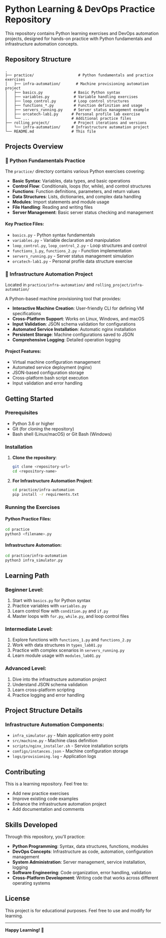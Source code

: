 # Python Learning & DevOps Practice Repository

This repository contains Python learning exercises and DevOps automation projects, designed for hands-on practice with Python fundamentals and infrastructure automation concepts.

## Repository Structure

```
.
├── practice/                    # Python fundamentals and practice exercises
│   ├── infra-automation/       # Machine provisioning automation project
│   ├── basics.py              # Basic Python syntax
│   ├── variables.py           # Variable handling exercises
│   ├── loop_control.py        # Loop control structures
│   ├── functions_*.py         # Function definition and usage
│   ├── servers_running.py     # Server status management example
│   ├── orcatech-lab1.py      # Personal profile lab exercise
│   └── ...                   # Additional practice files
├── rolling_project/           # Project iterations and versions
│   └── infra-automation/     # Infrastructure automation project
└── README.md                 # This file
```

## Projects Overview

### 🐍 Python Fundamentals Practice

The `practice/` directory contains various Python exercises covering:

- **Basic Syntax**: Variables, data types, and basic operations
- **Control Flow**: Conditionals, loops (for, while), and control structures  
- **Functions**: Function definitions, parameters, and return values
- **Data Structures**: Lists, dictionaries, and complex data handling
- **Modules**: Import statements and module usage
- **File Handling**: Reading and writing files
- **Server Management**: Basic server status checking and management

#### Key Practice Files:

- `basics.py` - Python syntax fundamentals
- `variables.py` - Variable declaration and manipulation
- `loop_control.py`, `loop_control_2.py` - Loop structures and control
- `functions_1.py`, `functions_2.py` - Function implementation
- `servers_running.py` - Server status management simulation
- `orcatech-lab1.py` - Personal profile data structure exercise

### 🔧 Infrastructure Automation Project

Located in `practice/infra-automation/` and `rolling_project/infra-automation/`

A Python-based machine provisioning tool that provides:

- **Interactive Machine Creation**: User-friendly CLI for defining VM specifications
- **Cross-Platform Support**: Works on Linux, Windows, and macOS
- **Input Validation**: JSON schema validation for configurations
- **Automated Service Installation**: Automatic nginx installation
- **Persistent Storage**: Machine configurations saved to JSON
- **Comprehensive Logging**: Detailed operation logging

#### Project Features:
- Virtual machine configuration management
- Automated service deployment (nginx)
- JSON-based configuration storage
- Cross-platform bash script execution
- Input validation and error handling

## Getting Started

### Prerequisites

- Python 3.6 or higher
- Git (for cloning the repository)
- Bash shell (Linux/macOS) or Git Bash (Windows)

### Installation

1. **Clone the repository**:
   ```bash
   git clone <repository-url>
   cd <repository-name>
   ```

2. **For Infrastructure Automation Project**:
   ```bash
   cd practice/infra-automation
   pip install -r requirments.txt
   ```

### Running the Exercises

#### Python Practice Files:
```bash
cd practice
python3 <filename>.py
```

#### Infrastructure Automation:
```bash
cd practice/infra-automation
python3 infra_simulator.py
```

## Learning Path

### Beginner Level:
1. Start with `basics.py` for Python syntax
2. Practice variables with `variables.py`
3. Learn control flow with `condition.py` and `if.py`
4. Master loops with `for.py`, `while.py`, and loop control files

### Intermediate Level:
1. Explore functions with `functions_1.py` and `functions_2.py`
2. Work with data structures in `types_lab01.py`
3. Practice with complex scenarios in `servers_running.py`
4. Learn module usage with `modules_lab01.py`

### Advanced Level:
1. Dive into the infrastructure automation project
2. Understand JSON schema validation
3. Learn cross-platform scripting
4. Practice logging and error handling

## Project Structure Details

### Infrastructure Automation Components:
- `infra_simulator.py` - Main application entry point
- `src/machine.py` - Machine class definition
- `scripts/nginx_installer.sh` - Service installation scripts
- `configs/instances.json` - Machine configuration storage
- `logs/provisioning.log` - Application logs

## Contributing

This is a learning repository. Feel free to:
- Add new practice exercises
- Improve existing code examples
- Enhance the infrastructure automation project
- Add documentation and comments

## Skills Developed

Through this repository, you'll practice:
- **Python Programming**: Syntax, data structures, functions, modules
- **DevOps Concepts**: Infrastructure as code, automation, configuration management
- **System Administration**: Server management, service installation, logging
- **Software Engineering**: Code organization, error handling, validation
- **Cross-Platform Development**: Writing code that works across different operating systems

## License

This project is for educational purposes. Feel free to use and modify for learning.

---

**Happy Learning! 🚀**